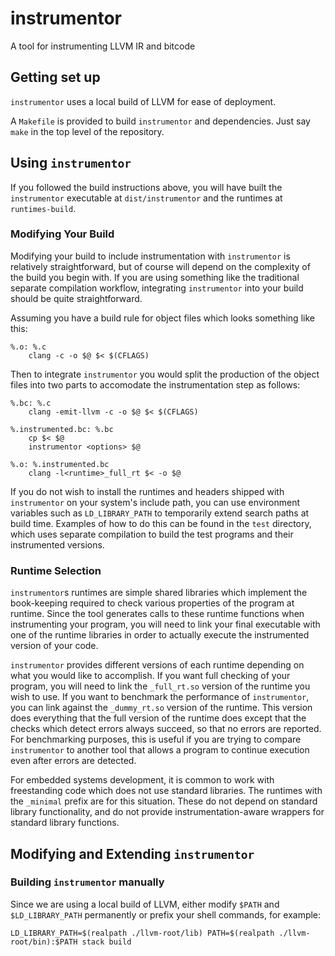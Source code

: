 # instrumentor

A tool for instrumenting LLVM IR and bitcode

## Getting set up

`instrumentor` uses a local build of LLVM for ease of deployment.

A `Makefile` is provided to build `instrumentor` and dependencies. Just say
`make` in the top level of the repository.

## Using `instrumentor`

If you followed the build instructions above, you will have built the
`instrumentor` executable at `dist/instrumentor` and the runtimes at
`runtimes-build`.

### Modifying Your Build

Modifying your build to include instrumentation with `instrumentor` is
relatively straightforward, but of course will depend on the complexity of the
build you begin with. If you are using something like the traditional separate
compilation workflow, integrating `instrumentor` into your build should be quite
straightforward.

Assuming you have a build rule for object files which looks something like
this:

```
%.o: %.c
    clang -c -o $@ $< $(CFLAGS)
```

Then to integrate `instrumentor` you would split the production of the object
files into two parts to accomodate the instrumentation step as follows:

```
%.bc: %.c
    clang -emit-llvm -c -o $@ $< $(CFLAGS)

%.instrumented.bc: %.bc
    cp $< $@
    instrumentor <options> $@

%.o: %.instrumented.bc
    clang -l<runtime>_full_rt $< -o $@
```

If you do not wish to install the runtimes and headers shipped with
`instrumentor` on your system's include path, you can use environment variables
such as `LD_LIBRARY_PATH` to temporarily extend search paths at build time.
Examples of how to do this can be found in the `test` directory, which uses
separate compilation to build the test programs and their instrumented
versions.

### Runtime Selection

`instrumentor`s runtimes are simple shared libraries which implement the
book-keeping required to check various properties of the program at runtime.
Since the tool generates calls to these runtime functions when instrumenting
your program, you will need to link your final executable with one of the
runtime libraries in order to actually execute the instrumented version of your
code.

`instrumentor` provides different versions of each runtime depending on what
you would like to accomplish. If you want full checking of your program, you
will need to link the `_full_rt.so` version of the runtime you wish to use. If
you want to benchmark the performance of `instrumentor`, you can link against
the `_dummy_rt.so` version of the runtime. This version does everything that
the full version of the runtime does except that the checks which detect errors
always succeed, so that no errors are reported. For benchmarking purposes, this
is useful if you are trying to compare `instrumentor` to another tool that
allows a program to continue execution even after errors are detected.

For embedded systems development, it is common to work with freestanding code
which does not use standard libraries. The runtimes with the `_minimal` prefix
are for this situation. These do not depend on standard library functionality,
and do not provide instrumentation-aware wrappers for standard library
functions.

## Modifying and Extending `instrumentor`

### Building `instrumentor` manually

Since we are using a local build of LLVM, either modify `$PATH` and
`$LD_LIBRARY_PATH` permanently or prefix your shell commands, for example:

```
LD_LIBRARY_PATH=$(realpath ./llvm-root/lib) PATH=$(realpath ./llvm-root/bin):$PATH stack build
```
